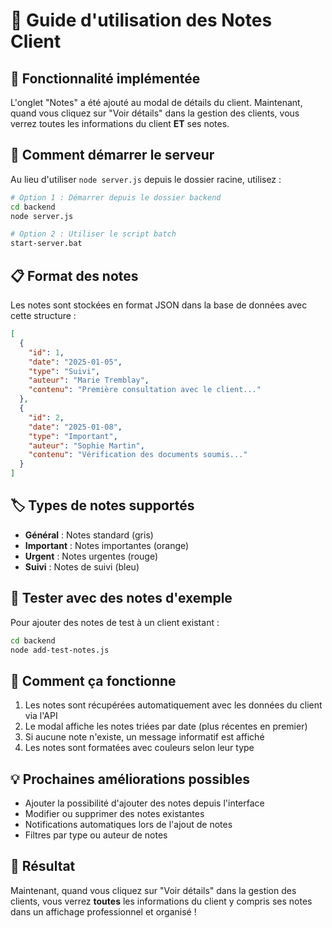 # 📝 Guide d'utilisation des Notes Client

## 🎯 Fonctionnalité implémentée

L'onglet "Notes" a été ajouté au modal de détails du client. Maintenant, quand vous cliquez sur "Voir détails" dans la gestion des clients, vous verrez toutes les informations du client **ET** ses notes.

## 🔧 Comment démarrer le serveur

Au lieu d'utiliser `node server.js` depuis le dossier racine, utilisez :

```bash
# Option 1 : Démarrer depuis le dossier backend
cd backend
node server.js

# Option 2 : Utiliser le script batch
start-server.bat
```

## 📋 Format des notes

Les notes sont stockées en format JSON dans la base de données avec cette structure :

```json
[
  {
    "id": 1,
    "date": "2025-01-05",
    "type": "Suivi",
    "auteur": "Marie Tremblay",
    "contenu": "Première consultation avec le client..."
  },
  {
    "id": 2,
    "date": "2025-01-08",
    "type": "Important",
    "auteur": "Sophie Martin",
    "contenu": "Vérification des documents soumis..."
  }
]
```

## 🏷️ Types de notes supportés

- **Général** : Notes standard (gris)
- **Important** : Notes importantes (orange)
- **Urgent** : Notes urgentes (rouge)
- **Suivi** : Notes de suivi (bleu)

## 🧪 Tester avec des notes d'exemple

Pour ajouter des notes de test à un client existant :

```bash
cd backend
node add-test-notes.js
```

## 🔄 Comment ça fonctionne

1. Les notes sont récupérées automatiquement avec les données du client via l'API
2. Le modal affiche les notes triées par date (plus récentes en premier)
3. Si aucune note n'existe, un message informatif est affiché
4. Les notes sont formatées avec couleurs selon leur type

## 💡 Prochaines améliorations possibles

- Ajouter la possibilité d'ajouter des notes depuis l'interface
- Modifier ou supprimer des notes existantes
- Notifications automatiques lors de l'ajout de notes
- Filtres par type ou auteur de notes

## 🎉 Résultat

Maintenant, quand vous cliquez sur "Voir détails" dans la gestion des clients, vous verrez **toutes** les informations du client y compris ses notes dans un affichage professionnel et organisé ! 